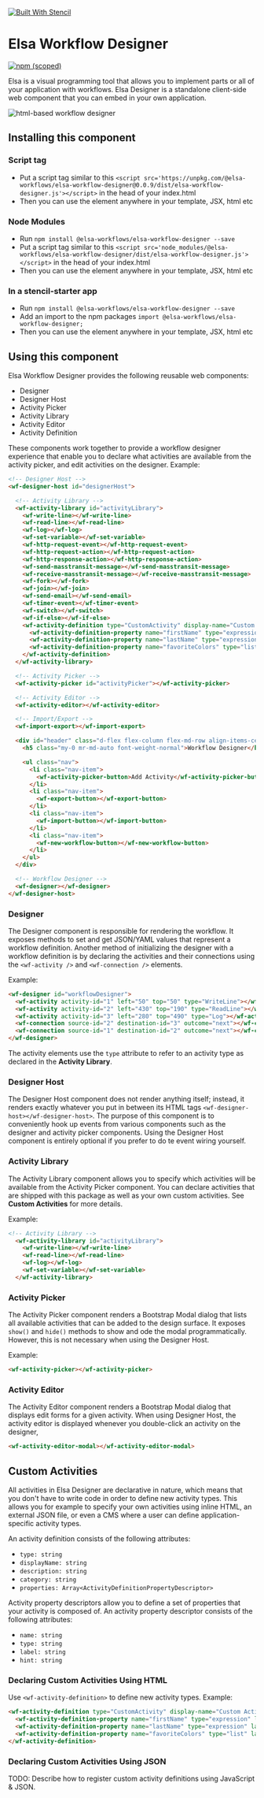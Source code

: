 [![Built With Stencil](https://img.shields.io/badge/-Built%20With%20Stencil-16161d.svg?logo=data%3Aimage%2Fsvg%2Bxml%3Bbase64%2CPD94bWwgdmVyc2lvbj0iMS4wIiBlbmNvZGluZz0idXRmLTgiPz4KPCEtLSBHZW5lcmF0b3I6IEFkb2JlIElsbHVzdHJhdG9yIDE5LjIuMSwgU1ZHIEV4cG9ydCBQbHVnLUluIC4gU1ZHIFZlcnNpb246IDYuMDAgQnVpbGQgMCkgIC0tPgo8c3ZnIHZlcnNpb249IjEuMSIgaWQ9IkxheWVyXzEiIHhtbG5zPSJodHRwOi8vd3d3LnczLm9yZy8yMDAwL3N2ZyIgeG1sbnM6eGxpbms9Imh0dHA6Ly93d3cudzMub3JnLzE5OTkveGxpbmsiIHg9IjBweCIgeT0iMHB4IgoJIHZpZXdCb3g9IjAgMCA1MTIgNTEyIiBzdHlsZT0iZW5hYmxlLWJhY2tncm91bmQ6bmV3IDAgMCA1MTIgNTEyOyIgeG1sOnNwYWNlPSJwcmVzZXJ2ZSI%2BCjxzdHlsZSB0eXBlPSJ0ZXh0L2NzcyI%2BCgkuc3Qwe2ZpbGw6I0ZGRkZGRjt9Cjwvc3R5bGU%2BCjxwYXRoIGNsYXNzPSJzdDAiIGQ9Ik00MjQuNywzNzMuOWMwLDM3LjYtNTUuMSw2OC42LTkyLjcsNjguNkgxODAuNGMtMzcuOSwwLTkyLjctMzAuNy05Mi43LTY4LjZ2LTMuNmgzMzYuOVYzNzMuOXoiLz4KPHBhdGggY2xhc3M9InN0MCIgZD0iTTQyNC43LDI5Mi4xSDE4MC40Yy0zNy42LDAtOTIuNy0zMS05Mi43LTY4LjZ2LTMuNkgzMzJjMzcuNiwwLDkyLjcsMzEsOTIuNyw2OC42VjI5Mi4xeiIvPgo8cGF0aCBjbGFzcz0ic3QwIiBkPSJNNDI0LjcsMTQxLjdIODcuN3YtMy42YzAtMzcuNiw1NC44LTY4LjYsOTIuNy02OC42SDMzMmMzNy45LDAsOTIuNywzMC43LDkyLjcsNjguNlYxNDEuN3oiLz4KPC9zdmc%2BCg%3D%3D&colorA=16161d&style=flat-square)](https://stenciljs.com/)

# Elsa Workflow Designer

[![npm (scoped)](https://img.shields.io/npm/v/@elsa-workflows/elsa-workflow-designer.svg)](https://www.npmjs.com/package/@elsa-workflows/elsa-workflow-designer)

Elsa is a visual programming tool that allows you to implement parts or all of your application with workflows.
Elsa Designer is a standalone client-side web component that you can embed in your own application.

![html-based workflow designer](/doc/workflow-sample-2.png)

## Installing this component

### Script tag

- Put a script tag similar to this `<script src='https://unpkg.com/@elsa-workflows/elsa-workflow-designer@0.0.9/dist/elsa-workflow-designer.js'></script>` in the head of your index.html
- Then you can use the element anywhere in your template, JSX, html etc

### Node Modules
- Run `npm install @elsa-workflows/elsa-workflow-designer --save`
- Put a script tag similar to this `<script src='node_modules/@elsa-workflows/elsa-workflow-designer/dist/elsa-workflow-designer.js'></script>` in the head of your index.html
- Then you can use the element anywhere in your template, JSX, html etc

### In a stencil-starter app
- Run `npm install @elsa-workflows/elsa-workflow-designer --save`
- Add an import to the npm packages `import @elsa-workflows/elsa-workflow-designer;`
- Then you can use the element anywhere in your template, JSX, html etc

## Using this component

Elsa Workflow Designer provides the following reusable web components:

- Designer
- Designer Host
- Activity Picker
- Activity Library
- Activity Editor
- Activity Definition

These components work together to provide a workflow designer experience that enable you to declare what activities are available from the activity picker, and edit activities on the designer.
Example:

```html
<!-- Designer Host -->
<wf-designer-host id="designerHost">

  <!-- Activity Library -->
  <wf-activity-library id="activityLibrary">
    <wf-write-line></wf-write-line>
    <wf-read-line></wf-read-line>
    <wf-log></wf-log>
    <wf-set-variable></wf-set-variable>
    <wf-http-request-event></wf-http-request-event>
    <wf-http-request-action></wf-http-request-action>
    <wf-http-response-action></wf-http-response-action>
    <wf-send-masstransit-message></wf-send-masstransit-message>
    <wf-receive-masstransit-message></wf-receive-masstransit-message>
    <wf-fork></wf-fork>
    <wf-join></wf-join>
    <wf-send-email></wf-send-email>
    <wf-timer-event></wf-timer-event>
    <wf-switch></wf-switch>
    <wf-if-else></wf-if-else>
    <wf-activity-definition type="CustomActivity" display-name="Custom Activity" category="Custom" description="A sample custom activity definition" outcomes="Left, Right">
      <wf-activity-definition-property name="firstName" type="expression" label="First Name" hint="Enter your first name"></wf-activity-definition-property>
      <wf-activity-definition-property name="lastName" type="expression" label="Last Name" hint="Enter your last name"></wf-activity-definition-property>
      <wf-activity-definition-property name="favoriteColors" type="list" label="Favorite Colors" hint="Enter your favorite colors"></wf-activity-definition-property>
    </wf-activity-definition>
  </wf-activity-library>

  <!-- Activity Picker -->
  <wf-activity-picker id="activityPicker"></wf-activity-picker>

  <!-- Activity Editor -->
  <wf-activity-editor></wf-activity-editor>

  <!-- Import/Export -->
  <wf-import-export></wf-import-export>

  <div id="header" class="d-flex flex-column flex-md-row align-items-center p-3 px-md-4 mb-3 bg-dark border-bottom shadow-sm">
    <h5 class="my-0 mr-md-auto font-weight-normal">Workflow Designer</h5>

    <ul class="nav">
      <li class="nav-item">
        <wf-activity-picker-button>Add Activity</wf-activity-picker-button>
      </li>
      <li class="nav-item">
        <wf-export-button></wf-export-button>
      </li>
      <li class="nav-item">
        <wf-import-button></wf-import-button>
      </li>
      <li class="nav-item">
        <wf-new-workflow-button></wf-new-workflow-button>
      </li>
    </ul>
  </div>

  <!-- Workflow Designer -->
  <wf-designer></wf-designer>
</wf-designer-host>
```

### Designer

The Designer component is responsible for rendering the workflow. It exposes methods to set and get JSON/YAML values that represent a workflow definition.
Another method of initializing the designer with a workflow definition is by declaring the activities and their connections using the `<wf-activity />` and `<wf-connection />` elements.

Example:

```html
<wf-designer id="workflowDesigner">
  <wf-activity activity-id="1" left="50" top="50" type="WriteLine"></wf-activity>
  <wf-activity activity-id="2" left="430" top="190" type="ReadLine"></wf-activity>
  <wf-activity activity-id="3" left="280" top="490" type="Log"></wf-activity>
  <wf-connection source-id="2" destination-id="3" outcome="next"></wf-connection>
  <wf-connection source-id="1" destination-id="2" outcome="next"></wf-connection>
</wf-designer>
```

The activity elements use the `type` attribute to refer to an activity type as declared in the **Activity Library**.

### Designer Host

The Designer Host component does not render anything itself; instead, it renders exactly whatever you put in between its HTML tags `<wf-designer-host></wf-designer-host>`.
The purpose of this component is to conveniently  hook up events from various components such as the designer and activity picker components. Using the Designer Host component is entirely optional if you prefer to do te event wiring yourself.

### Activity Library

The Activity Library component allows you to specify which activities will be available from the Activity Picker component. You can declare activities that are shipped with this package as well as your own custom activities. See **Custom Activities** for more details.

Example:

```html
<!-- Activity Library -->
  <wf-activity-library id="activityLibrary">
    <wf-write-line></wf-write-line>
    <wf-read-line></wf-read-line>
    <wf-log></wf-log>
    <wf-set-variable></wf-set-variable>
  </wf-activity-library>
```

### Activity Picker

The Activity Picker component renders a Bootstrap Modal dialog that lists all available activities that can be added to the design surface. It exposes `show()` and `hide()` methods to show and ode the modal programmatically. However, this is not necessary when using the Designer Host.

Example:

```html
<wf-activity-picker></wf-activity-picker>
```

### Activity Editor

The Activity Editor component renders a Bootstrap Modal dialog that displays edit forms for a given activity. When using Designer Host, the activity editor is displayed whenever you double-click an activity on the designer,

```html
<wf-activity-editor-modal></wf-activity-editor-modal>
```

## Custom Activities

All activities in Elsa Designer are declarative in nature, which means that you don't have to write code in order to define new activity types.
This allows you for example to specify your own activities using inline HTML, an external JSON file, or even a CMS where a user can define application-specific activity types.

An activity definition consists of the following attributes:

- `type: string`
- `displayName: string`
- `description: string`
- `category: string`
- `properties: Array<ActivityDefinitionPropertyDescriptor>`

Activity property descriptors allow you to define a set of properties that your activity is composed of.
An activity property descriptor consists  of the following attributes:

- `name: string`
- `type: string`
- `label: string`
- `hint: string`

### Declaring Custom Activities Using HTML

Use `<wf-activity-definition>` to define new activity types. Example:  

```html
<wf-activity-definition type="CustomActivity" display-name="Custom Activity" category="Custom" description="A sample custom activity definition" outcomes="Left, Right">
  <wf-activity-definition-property name="firstName" type="expression" label="First Name" hint="Enter your first name"></wf-activity-definition-property>
  <wf-activity-definition-property name="lastName" type="expression" label="Last Name" hint="Enter your last name"></wf-activity-definition-property>
  <wf-activity-definition-property name="favoriteColors" type="list" label="Favorite Colors" hint="Enter your favorite colors"></wf-activity-definition-property>
</wf-activity-definition>
```

### Declaring Custom Activities Using JSON

TODO: Describe how to register custom activity definitions using JavaScript & JSON.